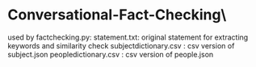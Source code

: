 # Conversational-Fact-Checking\

used by factchecking.py:
statement.txt: original statement for extracting keywords and similarity check
subjectdictionary.csv : csv version of subject.json
peopledictionary.csv : csv version of people.json
